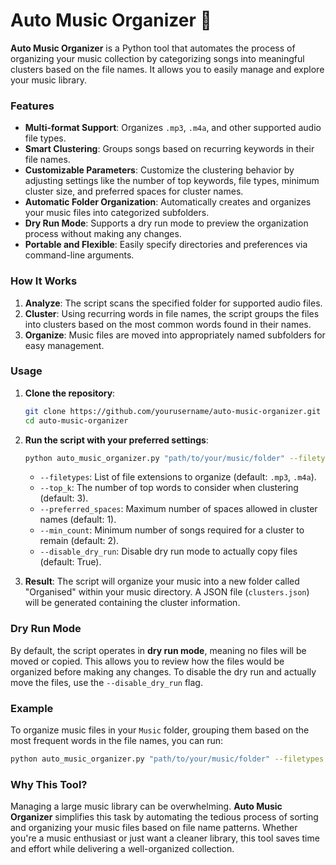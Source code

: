 # Auto Music Organizer 🎵  

**Auto Music Organizer** is a Python tool that automates the process of organizing your music collection by categorizing songs into meaningful clusters based on the file names. It allows you to easily manage and explore your music library.

### Features  

- **Multi-format Support**: Organizes `.mp3`, `.m4a`, and other supported audio file types.
- **Smart Clustering**: Groups songs based on recurring keywords in their file names.
- **Customizable Parameters**: Customize the clustering behavior by adjusting settings like the number of top keywords, file types, minimum cluster size, and preferred spaces for cluster names.
- **Automatic Folder Organization**: Automatically creates and organizes your music files into categorized subfolders.
- **Dry Run Mode**: Supports a dry run mode to preview the organization process without making any changes.
- **Portable and Flexible**: Easily specify directories and preferences via command-line arguments.

### How It Works  

1. **Analyze**: The script scans the specified folder for supported audio files.
2. **Cluster**: Using recurring words in file names, the script groups the files into clusters based on the most common words found in their names.
3. **Organize**: Music files are moved into appropriately named subfolders for easy management.

### Usage  

1. **Clone the repository**:
   ```bash
   git clone https://github.com/yourusername/auto-music-organizer.git
   cd auto-music-organizer
   ```

2. **Run the script with your preferred settings**:
   ```bash
   python auto_music_organizer.py "path/to/your/music/folder" --filetypes .mp3 .m4a --top_k 3 --preferred_spaces 1 --min_count 2 --disable_dry_run
   ```
   - `--filetypes`: List of file extensions to organize (default: `.mp3`, `.m4a`).
   - `--top_k`: The number of top words to consider when clustering (default: 3).
   - `--preferred_spaces`: Maximum number of spaces allowed in cluster names (default: 1).
   - `--min_count`: Minimum number of songs required for a cluster to remain (default: 2).
   - `--disable_dry_run`: Disable dry run mode to actually copy files (default: True).

3. **Result**: The script will organize your music into a new folder called "Organised" within your music directory. A JSON file (`clusters.json`) will be generated containing the cluster information.

### Dry Run Mode  

By default, the script operates in **dry run mode**, meaning no files will be moved or copied. This allows you to review how the files would be organized before making any changes. To disable the dry run and actually move the files, use the `--disable_dry_run` flag.

### Example

To organize music files in your `Music` folder, grouping them based on the most frequent words in the file names, you can run:
```bash
python auto_music_organizer.py "path/to/your/music/folder" --filetypes .mp3 .m4a --top_k 3 --preferred_spaces 1 --min_count 2 --disable_dry_run
```

### Why This Tool?  

Managing a large music library can be overwhelming. **Auto Music Organizer** simplifies this task by automating the tedious process of sorting and organizing your music files based on file name patterns. Whether you're a music enthusiast or just want a cleaner library, this tool saves time and effort while delivering a well-organized collection.  
